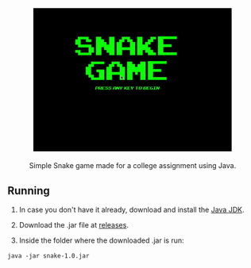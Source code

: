 <div align="center">
  <img width="400" alt="Game Preview" src="preview.gif?raw=true">
</div>

<br>

<div align="center">
  Simple Snake game made for a college assignment using Java.
</div>

## Running

1. In case you don't have it already, download and install the [Java JDK](http://www.oracle.com/technetwork/java/javase/downloads/index.html).

2. Download the .jar file at [releases](https://github.com/renanpvaz/java-snake/releases).

3. Inside the folder where the downloaded .jar is run:

```
java -jar snake-1.0.jar
```
